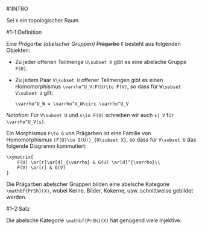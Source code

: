 #1INTRO

Sei `X` ein topologischer Raum.

#1-1:Definition

Eine *Prägarbe (abelscher Gruppen)* ~~Prägarbe~~ `F` besteht aus folgenden Objekten:

* Zu jeder offenen Teilmenge `U\subset X` gibt es eine abelsche Gruppe `F(U)`.
* Zu jedem Paar `V\subset U` offener Teilmengen gibt es einen Homomorphismus `\varrho^U_V:F(U)\to F(V)`, so dass für `W\subset V\subset U` gilt:

      \varrho^U_W = \varrho^V_W\circ \varrho^U_V

*Notation:* Für `V\subset U` und `s\in F(U)` schreiben wir auch `s|_V` für `\varrho^U_V(s)`.

Ein Morphismus `F\to G` von Prägarben ist eine Familie von Homomorphismus `(F(U)\to G(U))_{U\subset X}`, so dass für `V\subset U` das folgende Diagramm kommutiert:

    \xymatrix{
        F(U) \ar[r]\ar[d]_{\varrho} & G(U) \ar[d]^{\varrho}\\
        F(V) \ar[r] & G(V)
    }

Die Prägarben abelscher Gruppen bilden eine abelsche Kategorie `\mathbf{PrSh}(X)`, wobei Kerne, Bilder, Kokerne, usw. schnittweise gebildet werden.

#1-2:Satz

Die abelsche Kategorie `\mathbf{PrSh}(X)` hat genügend viele Injektive.
